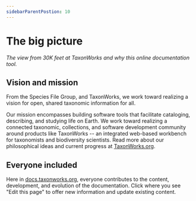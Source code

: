 ```yaml
---
sidebarParentPostion: 10
---
```


# The big picture 

_The view from 30K feet at TaxonWorks and why this online documentation tool._

## Vision and mission
From the Species File Group, and TaxonWorks, we work toward realizing a vision for open, shared taxonomic information for all.

Our mission encompasses building software tools that facilitate cataloging, describing, and studying life on Earth. We work toward realizing a connected taxonomic, collections, and software development community around products like TaxonWorks -- an integrated web-based workbench for taxonomists and biodiversity scientists. Read more about our philosophical ideas and current progress at [TaxonWorks.org](https://taxonworks.org/).

## Everyone included
Here in [docs.taxonworks.org](https://docs.taxonworks.org), everyone contributes to the content, development, and evolution of the documentation. Click where you see "Edit this page" to offer new information and update existing content.



